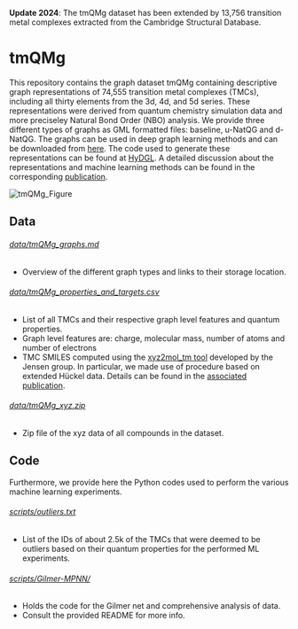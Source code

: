 **Update 2024**: The tmQMg dataset has been extended by 13,756 transition metal complexes extracted from the Cambridge Structural Database.

# tmQMg

This repository contains the graph dataset tmQMg containing descriptive graph representations of 74,555 transition metal complexes (TMCs), including all thirty elements from the 3d, 4d, and 5d series. These representations were derived from quantum chemistry simulation data and more preciseley Natural Bond Order (NBO) analysis. We provide three different types of graphs as GML formatted files: baseline, u-NatQG and d-NatQG. The graphs can be used in deep graph learning methods and can be downloaded from [here](https://archive.sigma2.no/pages/public/datasetDetail.jsf?id=10.11582/2025.00007). The code used to generate these representations can be found at [HyDGL](https://github.com/hkneiding/HyDGL). A detailed discussion about the representations and machine learning methods can be found in the corresponding [publication](https://doi.org/10.1039/D2DD00129B).

![tmQMg_Figure](tmQMg.png)

## Data

###### [data/tmQMg_graphs.md](data/tmQMg_graphs.md)
- Overview of the different graph types and links to their storage location.

###### [data/tmQMg_properties_and_targets.csv](data/tmQMg_properties_and_targets.csv)
- List of all TMCs and their respective graph level features and quantum properties.
- Graph level features are: charge, molecular mass, number of atoms and number of electrons
- TMC SMILES computed using the [xyz2mol_tm tool](https://github.com/jensengroup/xyz2mol_tm) developed by the Jensen group. In particular, we made use of procedure based on extended Hückel data. Details can be found in the [associated publication](https://doi.org/10.26434/chemrxiv-2024-c660p).

###### [data/tmQMg_xyz.zip ](data/tmQMg_xyz.zip)
- Zip file of the xyz data of all compounds in the dataset.

## Code

Furthermore, we provide here the Python codes used to perform the various machine learning experiments.

###### [scripts/outliers.txt](scripts/outliers.txt)
- List of the IDs of about 2.5k of the TMCs that were deemed to be outliers based on their quantum properties for the performed ML experiments.

###### [scripts/Gilmer-MPNN/](scripts/Gilmer-MPNN/)
- Holds the code for the Gilmer net and comprehensive analysis of data.
- Consult the provided README for more info.
